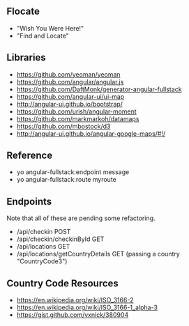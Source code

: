 ## Flocate

- "Wish You Were Here!"
- "Find and Locate"

## Libraries

- https://github.com/yeoman/yeoman
- https://github.com/angular/angular.js
- https://github.com/DaftMonk/generator-angular-fullstack
- https://github.com/angular-ui/ui-map
- http://angular-ui.github.io/bootstrap/
- https://github.com/urish/angular-moment
- https://github.com/markmarkoh/datamaps
- https://github.com/mbostock/d3
- http://angular-ui.github.io/angular-google-maps/#!/

## Reference

- yo angular-fullstack:endpoint message
- yo angular-fullstack:route myroute

## Endpoints

Note that all of these are pending some refactoring.

- /api/checkin POST
- /api/checkin/checkinById GET
- /api/locations GET
- /api/locations/getCountryDetails GET (passing a country "CountryCode3")

## Country Code Resources

- https://en.wikipedia.org/wiki/ISO_3166-2
- https://en.wikipedia.org/wiki/ISO_3166-1_alpha-3
- https://gist.github.com/vxnick/380904